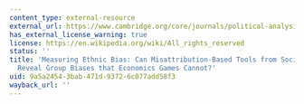 ```yaml
---
content_type: external-resource
external_url: https://www.cambridge.org/core/journals/political-analysis/article/measuring-ethnic-bias-can-misattributionbased-tools-from-social-psychology-reveal-group-biases-that-economics-games-cannot/D573C3DF2310997BAAF591249E78D4EB
has_external_license_warning: true
license: https://en.wikipedia.org/wiki/All_rights_reserved
status: ''
title: 'Measuring Ethnic Bias: Can Misattribution-Based Tools from Social Psychology
  Reveal Group Biases that Economics Games Cannot?'
uid: 9a5a2454-3bab-471d-9372-6c077add58f3
wayback_url: ''
---
```


